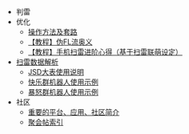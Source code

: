 - 判雷
- 优化
  - [操作方法及套路](https://github.com/putianyi889/Minesweeper-makes-me-happy/wiki/%E6%93%8D%E4%BD%9C%E6%96%B9%E6%B3%95%E5%8F%8A%E5%A5%97%E8%B7%AF)
  - [【教程】伪FL流奥义](https://github.com/putianyi889/Minesweeper-makes-me-happy/wiki/%E3%80%90%E6%95%99%E7%A8%8B%E3%80%91%E4%BC%AAFL%E6%B5%81%E5%A5%A5%E4%B9%89-%EF%BC%88%E6%9B%B4%E6%96%B0%E4%B8%AD%EF%BC%89)
  - [【教程】手机扫雷进阶心得（基于扫雷联萌设定）](https://github.com/putianyi889/Minesweeper-makes-me-happy/wiki/%E3%80%90%E6%95%99%E7%A8%8B%E3%80%91%E6%89%8B%E6%9C%BA%E6%89%AB%E9%9B%B7%E8%BF%9B%E9%98%B6%E5%BF%83%E5%BE%97%EF%BC%88%E5%9F%BA%E4%BA%8E%E6%89%AB%E9%9B%B7%E8%81%94%E8%90%8C%E8%AE%BE%E5%AE%9A%EF%BC%89)
- [扫雷数据解析](https://github.com/putianyi889/Minesweeper-makes-me-happy/wiki/%E6%89%AB%E9%9B%B7%E6%95%B0%E6%8D%AE%E8%A7%A3%E6%9E%90)
  - [JSD大表使用说明](https://github.com/putianyi889/Minesweeper-makes-me-happy/wiki/JSD%E5%A4%A7%E8%A1%A8%E4%BD%BF%E7%94%A8%E8%AF%B4%E6%98%8E)
  - [快乐群机器人使用示例](https://github.com/putianyi889/Minesweeper-makes-me-happy/wiki/%E5%BF%AB%E4%B9%90%E7%BE%A4%E6%9C%BA%E5%99%A8%E4%BA%BA%E4%BD%BF%E7%94%A8%E7%A4%BA%E4%BE%8B)
  - [暴怒群机器人使用示例](https://github.com/putianyi889/Minesweeper-makes-me-happy/wiki/%E6%9A%B4%E6%80%92%E7%BE%A4%E6%9C%BA%E5%99%A8%E4%BA%BA%E4%BD%BF%E7%94%A8%E7%A4%BA%E4%BE%8B)
- 社区
  - [重要的平台、应用、社区简介](https://github.com/putianyi889/Minesweeper-makes-me-happy/wiki/%E9%87%8D%E8%A6%81%E7%9A%84%E5%B9%B3%E5%8F%B0%E3%80%81%E5%BA%94%E7%94%A8%E3%80%81%E7%A4%BE%E5%8C%BA%E7%AE%80%E4%BB%8B)
  - [聚会帖索引](https://github.com/putianyi889/Minesweeper-makes-me-happy/wiki/%E8%81%9A%E4%BC%9A%E5%B8%96%E7%B4%A2%E5%BC%95)
